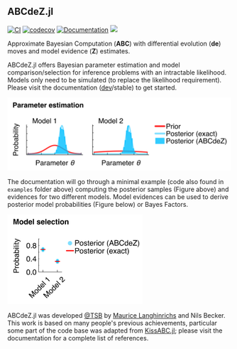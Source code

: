 ## ABCdeZ.jl

[![CI](https://github.com/mauricelanghinrichs/ABCdeZ.jl/actions/workflows/CI.yml/badge.svg?branch=main)](https://github.com/mauricelanghinrichs/ABCdeZ.jl/actions/workflows/CI.yml)
[![codecov](https://codecov.io/gh/mauricelanghinrichs/ABCdeZ.jl/branch/main/graph/badge.svg?token=BZ86DWE65S)](https://codecov.io/gh/mauricelanghinrichs/ABCdeZ.jl)
[![Documentation](https://github.com/mauricelanghinrichs/ABCdeZ.jl/actions/workflows/Documentation.yml/badge.svg?branch=main)](https://github.com/mauricelanghinrichs/ABCdeZ.jl/actions/workflows/Documentation.yml)
[![](https://img.shields.io/badge/docs-dev-blue.svg)](https://mauricelanghinrichs.github.io/ABCdeZ.jl/dev/)
<!--- ACTIVATE THIS ONCE READY: [![](https://img.shields.io/badge/docs-stable-blue.svg)](https://mauricelanghinrichs.github.io/ABCdeZ.jl/stable/) --->

Approximate Bayesian Computation (**ABC**) with differential evolution (**de**) moves and model evidence (**Z**) estimates.

ABCdeZ.jl offers Bayesian parameter estimation and model comparison/selection for inference problems with an intractable likelihood. Models only need to be simulated (to replace the likelihood requirement). Please visit the documentation ([dev](https://mauricelanghinrichs.github.io/ABCdeZ.jl/dev/)/stable) to get started.

<img src="images/abcdez_min_ex_post.png" width="539">

The documentation will go through a minimal example (code also found in `examples` folder above) computing the posterior samples (Figure above) and evidences for two different models. Model evidences can be used to derive posterior model probabilities (Figure below) or Bayes Factors.

<img src="images/abcdez_min_ex_model_sel.png" width="305">

ABCdeZ.jl was developed [@TSB](https://www.dkfz.de/en/modellierung-biologischer-systeme/) by [Maurice Langhinrichs](m.langhinrichs@icloud.com) and Nils Becker. This work is based on many people's previous achievements, particular some part of the code base was adapted from [KissABC.jl](https://github.com/francescoalemanno/KissABC.jl); please visit the documentation for a complete list of references.